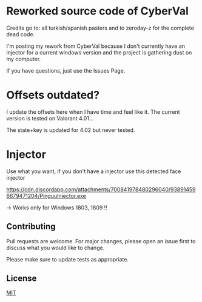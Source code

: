 # Reworked source code of CyberVal

Credits go to: all turkish/spanish pasters and to zeroday-z for the complete dead code.

I'm posting my rework from CyberVal because I don't currently have an injector for a current windows version and the project is gathering dust on my computer.

If you have questions, just use the Issues Page.

# Offsets outdated?

I update the offsets here when I have time and feel like it. The current version is tested on Valorant 4.01...

The state+key is updated for 4.02 but never tested. 

# Injector

Use what you want, if you don't have a injector use this detected face injector 

https://cdn.discordapp.com/attachments/700841978480296040/938914596679471204/PinguuInjector.exe

-> Works only for Windows 1803, 1809 !!


## Contributing
Pull requests are welcome. For major changes, please open an issue first to discuss what you would like to change.

Please make sure to update tests as appropriate.

## License
[MIT](https://choosealicense.com/licenses/mit/)
